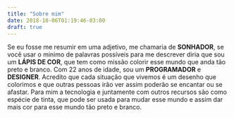 ```yaml
---
title: "Sobre mim"
date: 2018-10-06T01:19:46-03:00
draft: true
---
```


Se eu fosse me resumir em uma adjetivo, me chamaria de **SONHADOR**, se vocẽ usar o minimo de palavras possíveis para me descrever diria que sou um **LÁPIS DE COR**, que tem como missão colorir esse mundo que anda tão preto e branco.
Com 22 anos de idade, sou um **PROGRAMADOR** e **DESIGNER**. Acredito que cada situação que vivemos é um desenho que colorimos e que outras pessoas irão ver assim poderão se encantar ou se afastar. Para mim a tecnologia e juntamente com outros recursos são como espécie de tinta, que pode ser usada para mudar esse mundo e assim dar mais cor para esse mundo tão preto e branco.